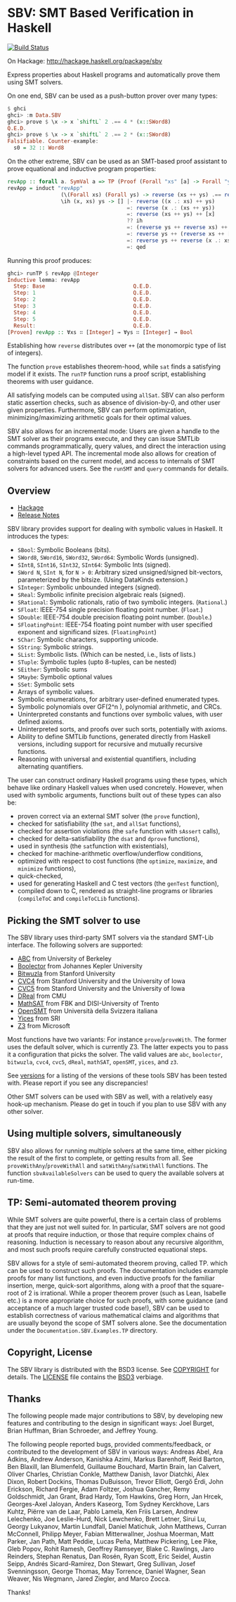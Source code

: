 # SBV: SMT Based Verification in Haskell

[![Build Status](https://github.com/LeventErkok/sbv/actions/workflows/haskell-ci.yml/badge.svg)](https://github.com/LeventErkok/sbv/actions/workflows/haskell-ci.yml)

On Hackage: http://hackage.haskell.org/package/sbv

Express properties about Haskell programs and automatically prove them using SMT solvers.

On one end, SBV can be used as a push-button prover over many types:

```haskell
$ ghci
ghci> :m Data.SBV
ghci> prove $ \x -> x `shiftL` 2 .== 4 * (x::SWord8)
Q.E.D.
ghci> prove $ \x -> x `shiftL` 2 .== 2 * (x::SWord8)
Falsifiable. Counter-example:
  s0 = 32 :: Word8
```

On the other extreme, SBV can be used as an SMT-based proof assistant to prove equational and inductive program properties:

```haskell
revApp :: forall a. SymVal a => TP (Proof (Forall "xs" [a] -> Forall "ys" [a] -> SBool))
revApp = induct "revApp"
                 (\(Forall xs) (Forall ys) -> reverse (xs ++ ys) .== reverse ys ++ reverse xs) $
                 \ih (x, xs) ys -> [] |- reverse ((x .: xs) ++ ys)
                                      =: reverse (x .: (xs ++ ys))
                                      =: reverse (xs ++ ys) ++ [x]
                                      ?? ih
                                      =: (reverse ys ++ reverse xs) ++ [x]
                                      =: reverse ys ++ (reverse xs ++ [x])
                                      =: reverse ys ++ reverse (x .: xs)
                                      =: qed
```

Running this proof produces:

```haskell
ghci> runTP $ revApp @Integer
Inductive lemma: revApp
  Step: Base                            Q.E.D.
  Step: 1                               Q.E.D.
  Step: 2                               Q.E.D.
  Step: 3                               Q.E.D.
  Step: 4                               Q.E.D.
  Step: 5                               Q.E.D.
  Result:                               Q.E.D.
[Proven] revApp :: Ɐxs ∷ [Integer] → Ɐys ∷ [Integer] → Bool
```

Establishing how `reverse` distributes over `++` (at the monomorpic type of list of integers).

The function `prove` establishes theorem-hood, while `sat` finds a satisfying model if it exists. The `runTP` function
runs a proof script, establishing theorems with user guidance.

All satisfying models can be computed using `allSat`.
SBV can also perform static assertion checks, such as absence of division-by-0, and other user given properties.
Furthermore, SBV can perform optimization, minimizing/maximizing arithmetic goals for their optimal values.

SBV also allows for an incremental mode: Users are given a handle to the SMT solver as their programs execute, and they can issue SMTLib commands programmatically, query values, and direct the interaction using a high-level typed API. The incremental mode also allows for creation of constraints based on the current model, and access to internals of SMT solvers for advanced users. See the `runSMT` and `query` commands for details.

## Overview

 - [Hackage](http://hackage.haskell.org/package/sbv)
 - [Release Notes](http://github.com/LeventErkok/sbv/tree/master/CHANGES.md)
   
SBV library provides support for dealing with symbolic values in Haskell. It introduces the types:

 - `SBool`: Symbolic Booleans (bits).
 - `SWord8`, `SWord16`, `SWord32`, `SWord64`: Symbolic Words (unsigned).
 - `SInt8`, `SInt16`, `SInt32`, `SInt64`: Symbolic Ints (signed).
 - `SWord N`, `SInt N`, for `N > 0`: Arbitrary sized unsigned/signed bit-vectors, parameterized by the bitsize. (Using DataKinds extension.)
 - `SInteger`: Symbolic unbounded integers (signed).
 - `SReal`: Symbolic infinite precision algebraic reals (signed).
 - `SRational`: Symbolic rationals, ratio of two symbolic integers. (`Rational`.)
 - `SFloat`: IEEE-754 single precision floating point number. (`Float`.)
 - `SDouble`: IEEE-754 double precision floating point number. (`Double`.)
 - `SFloatingPoint`: IEEE-754 floating point number with user specified exponent and significand sizes. (`FloatingPoint`)
 - `SChar`: Symbolic characters, supporting unicode.
 - `SString`: Symbolic strings.
 - `SList`: Symbolic lists. (Which can be nested, i.e., lists of lists.)
 - `STuple`: Symbolic tuples (upto 8-tuples, can be nested)
 - `SEither`: Symbolic sums
 - `SMaybe`: Symbolic optional values
 - `SSet`: Symbolic sets
 - Arrays of symbolic values.
 - Symbolic enumerations, for arbitrary user-defined enumerated types.
 - Symbolic polynomials over GF(2^n ), polynomial arithmetic, and CRCs.
 - Uninterpreted constants and functions over symbolic values, with user defined axioms.
 - Uninterpreted sorts, and proofs over such sorts, potentially with axioms.
 - Ability to define SMTLib functions, generated directly from Haskell versions, including support for recursive and mutually recursive functions.
 - Reasoning with universal and existential quantifiers, including alternating quantifiers.
   
The user can construct ordinary Haskell programs using these types, which behave like ordinary Haskell values when used concretely. However, when used with symbolic arguments, functions built out of these types can also be:

 - proven correct via an external SMT solver (the `prove` function),
 - checked for satisfiability (the `sat`, and `allSat` functions),
 - checked for assertion violations (the `safe` function with `sAssert` calls),
 - checked for delta-satisfiability (the `dsat` and `dprove` functions),
 - used in synthesis (the `sat`function with existentials),
 - checked for machine-arithmetic overflow/underflow conditions,
 - optimized with respect to cost functions (the `optimize`, `maximize`, and `minimize` functions),
 - quick-checked,
 - used for generating Haskell and C test vectors (the `genTest` function),
 - compiled down to C, rendered as straight-line programs or libraries (`compileToC` and `compileToCLib` functions).
   
## Picking the SMT solver to use

The SBV library uses third-party SMT solvers via the standard SMT-Lib interface. The following solvers are supported:

 - [ABC](http://www.eecs.berkeley.edu/~alanmi/abc) from University of Berkeley
 - [Boolector](http://boolector.github.io/) from Johannes Kepler University
 - [Bitwuzla](http://bitwuzla.github.io/) from Stanford University
 - [CVC4](http://cvc4.github.io/) from Stanford University and the University of Iowa
 - [CVC5](http://cvc5.github.io/) from Stanford University and the University of Iowa
 - [DReal](http://dreal.github.io/) from CMU
 - [MathSAT](http://mathsat.fbk.eu/) from FBK and DISI-University of Trento
 - [OpenSMT](http://verify.inf.usi.ch/opensmt) from Università della Svizzera italiana
 - [Yices](http://github.com/SRI-CSL/yices2) from SRI
 - [Z3](http://github.com/Z3Prover/z3/wiki) from Microsoft
   
Most functions have two variants: For instance `prove`/`proveWith`. The former uses the default solver, which is currently Z3. The latter expects you to pass it a configuration that picks the solver.
The valid values are `abc`, `boolector`, `bitwuzla`, `cvc4`, `cvc5`, `dReal`, `mathSAT`, `openSMT`, `yices`, and `z3`.

See [versions](http://github.com/LeventErkok/sbv/blob/master/SMTSolverVersions.md) for a listing of the versions of these tools SBV has been tested with. Please report if you see any discrepancies!

Other SMT solvers can be used with SBV as well, with a relatively easy hook-up mechanism. Please do get in touch if you plan to use SBV with any other solver.

## Using multiple solvers, simultaneously

SBV also allows for running multiple solvers at the same time, either picking the result of the first to complete, or getting results from all.
See `proveWithAny`/`proveWithAll` and `satWithAny`/`satWithAll` functions. The function `sbvAvailableSolvers` can be used to query the available solvers at run-time.

## TP: Semi-automated theorem proving

While SMT solvers are quite powerful, there is a certain class of problems that they are just not well suited for. In particular, SMT
solvers are not good at proofs that require induction, or those that require complex chains of reasoning. Induction is necessary to reason about
any recursive algorithm, and most such proofs require carefully constructed equational steps.

SBV allows for a style of semi-automated theorem proving, called TP. which can be used to construct such proofs.
The documentation includes example proofs for many list functions, and even inductive proofs for
the familiar insertion, merge, quick-sort algorithms, along with a proof that the square-root of 2 is irrational.
While a proper theorem prover (such as Lean, Isabelle etc.) is a more appropriate choice for such proofs, with some
guidance (and acceptance of a much larger trusted code base!), SBV can be used to establish correctness of various mathematical
claims and algorithms that are usually beyond the scope of SMT solvers alone. See the documentation under
the `Documentation.SBV.Examples.TP` directory.

## Copyright, License

The SBV library is distributed with the BSD3 license. See [COPYRIGHT](http://github.com/LeventErkok/sbv/tree/master/COPYRIGHT) for details.
The [LICENSE](http://github.com/LeventErkok/sbv/tree/master/LICENSE) file contains the [BSD3](http://en.wikipedia.org/wiki/BSD_licenses) verbiage.

## Thanks

The following people made major contributions to SBV, by developing new features and contributing to the design in significant ways: Joel Burget, Brian Huffman, Brian Schroeder, and Jeffrey Young.

The following people reported bugs, provided comments/feedback, or contributed to the development of SBV in various ways:
Andreas Abel,
Ara Adkins,
Andrew Anderson,
Kanishka Azimi,
Markus Barenhoff,
Reid Barton,
Ben Blaxill,
Ian Blumenfeld,
Guillaume Bouchard,
Martin Brain,
Ian Calvert,
Oliver Charles,
Christian Conkle,
Matthew Danish,
Iavor Diatchki,
Alex Dixon,
Robert Dockins,
Thomas DuBuisson,
Trevor Elliott,
Gergő Érdi,
John Erickson,
Richard Fergie,
Adam Foltzer,
Joshua Gancher,
Remy Goldschmidt,
Jan Grant,
Brad Hardy,
Tom Hawkins,
Greg Horn,
Jan Hrcek,
Georges-Axel Jaloyan,
Anders Kaseorg,
Tom Sydney Kerckhove,
Lars Kuhtz,
Piërre van de Laar,
Pablo Lamela,
Ken Friis Larsen,
Andrew Lelechenko,
Joe Leslie-Hurd,
Nick Lewchenko,
Brett Letner,
Sirui Lu,
Georgy Lukyanov,
Martin Lundfall,
Daniel Matichuk,
John Matthews,
Curran McConnell,
Philipp Meyer,
Fabian Mitterwallner,
Joshua Moerman,
Matt Parker,
Jan Path,
Matt Peddie,
Lucas Peña,
Matthew Pickering,
Lee Pike,
Gleb Popov,
Rohit Ramesh,
Geoffrey Ramseyer,
Blake C. Rawlings,
Jaro Reinders,
Stephan Renatus,
Dan Rosén,
Ryan Scott,
Eric Seidel,
Austin Seipp,
Andrés Sicard-Ramírez,
Don Stewart,
Greg Sullivan,
Josef Svenningsson,
George Thomas,
May Torrence,
Daniel Wagner,
Sean Weaver,
Nis Wegmann,
Jared Ziegler,
and Marco Zocca.

Thanks!
